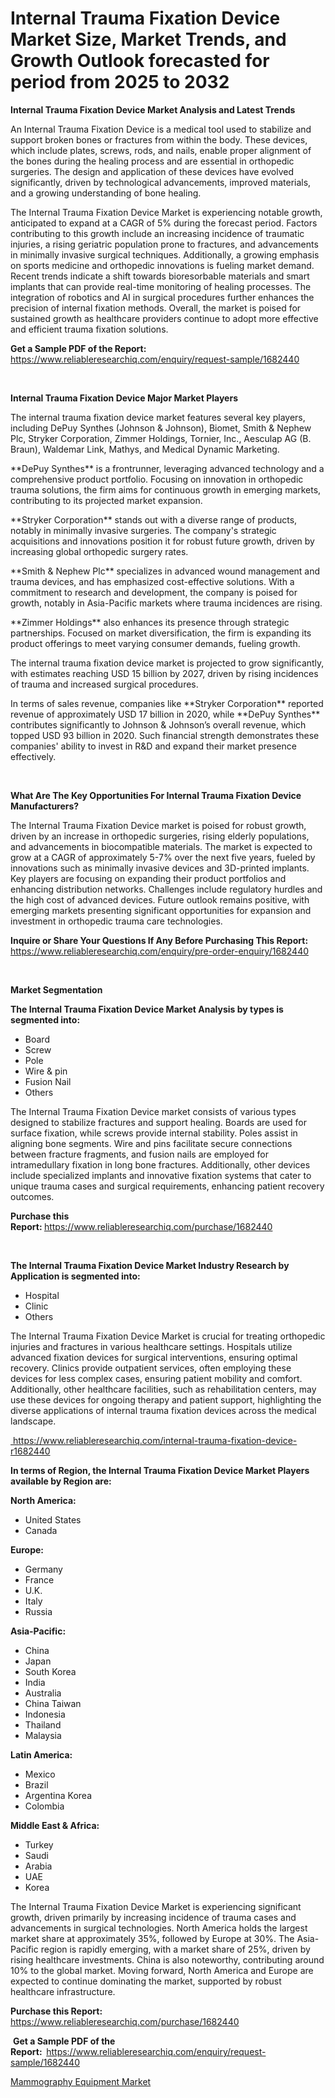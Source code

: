 <p><h1>Internal Trauma Fixation Device Market Size, Market Trends, and Growth Outlook forecasted for period from 2025 to 2032</h1></p><p><strong>Internal Trauma Fixation Device Market Analysis and Latest Trends</strong></p>
<p><p>An Internal Trauma Fixation Device is a medical tool used to stabilize and support broken bones or fractures from within the body. These devices, which include plates, screws, rods, and nails, enable proper alignment of the bones during the healing process and are essential in orthopedic surgeries. The design and application of these devices have evolved significantly, driven by technological advancements, improved materials, and a growing understanding of bone healing.</p><p>The Internal Trauma Fixation Device Market is experiencing notable growth, anticipated to expand at a CAGR of 5% during the forecast period. Factors contributing to this growth include an increasing incidence of traumatic injuries, a rising geriatric population prone to fractures, and advancements in minimally invasive surgical techniques. Additionally, a growing emphasis on sports medicine and orthopedic innovations is fueling market demand. Recent trends indicate a shift towards bioresorbable materials and smart implants that can provide real-time monitoring of healing processes. The integration of robotics and AI in surgical procedures further enhances the precision of internal fixation methods. Overall, the market is poised for sustained growth as healthcare providers continue to adopt more effective and efficient trauma fixation solutions.</p></p>
<p><strong>Get a Sample PDF of the Report:&nbsp;</strong> <a href="https://www.reliableresearchiq.com/enquiry/request-sample/1682440?utm_campaign=2293&utm_medium=2&utm_source=Github&utm_content=ia&utm_term=03032025&utm_id=internal-trauma-fixation-device">https://www.reliableresearchiq.com/enquiry/request-sample/1682440</a></p>
<p>&nbsp;</p>
<p><strong>Internal Trauma Fixation Device Major Market Players</strong></p>
<p><p>The internal trauma fixation device market features several key players, including DePuy Synthes (Johnson & Johnson), Biomet, Smith & Nephew Plc, Stryker Corporation, Zimmer Holdings, Tornier, Inc., Aesculap AG (B. Braun), Waldemar Link, Mathys, and Medical Dynamic Marketing.</p><p>**DePuy Synthes** is a frontrunner, leveraging advanced technology and a comprehensive product portfolio. Focusing on innovation in orthopedic trauma solutions, the firm aims for continuous growth in emerging markets, contributing to its projected market expansion.</p><p>**Stryker Corporation** stands out with a diverse range of products, notably in minimally invasive surgeries. The company's strategic acquisitions and innovations position it for robust future growth, driven by increasing global orthopedic surgery rates.</p><p>**Smith & Nephew Plc** specializes in advanced wound management and trauma devices, and has emphasized cost-effective solutions. With a commitment to research and development, the company is poised for growth, notably in Asia-Pacific markets where trauma incidences are rising.</p><p>**Zimmer Holdings** also enhances its presence through strategic partnerships. Focused on market diversification, the firm is expanding its product offerings to meet varying consumer demands, fueling growth.</p><p>The internal trauma fixation device market is projected to grow significantly, with estimates reaching USD 15 billion by 2027, driven by rising incidences of trauma and increased surgical procedures.</p><p>In terms of sales revenue, companies like **Stryker Corporation** reported revenue of approximately USD 17 billion in 2020, while **DePuy Synthes** contributes significantly to Johnson & Johnson’s overall revenue, which topped USD 93 billion in 2020. Such financial strength demonstrates these companies' ability to invest in R&D and expand their market presence effectively.</p></p>
<p>&nbsp;</p>
<p><strong>What Are The Key Opportunities For Internal Trauma Fixation Device Manufacturers?</strong></p>
<p><p>The Internal Trauma Fixation Device market is poised for robust growth, driven by an increase in orthopedic surgeries, rising elderly populations, and advancements in biocompatible materials. The market is expected to grow at a CAGR of approximately 5-7% over the next five years, fueled by innovations such as minimally invasive devices and 3D-printed implants. Key players are focusing on expanding their product portfolios and enhancing distribution networks. Challenges include regulatory hurdles and the high cost of advanced devices. Future outlook remains positive, with emerging markets presenting significant opportunities for expansion and investment in orthopedic trauma care technologies.</p></p>
<p><strong>Inquire or Share Your Questions If Any Before Purchasing This Report:</strong> <a href="https://www.reliableresearchiq.com/enquiry/pre-order-enquiry/1682440?utm_campaign=2293&utm_medium=2&utm_source=Github&utm_content=ia&utm_term=03032025&utm_id=internal-trauma-fixation-device">https://www.reliableresearchiq.com/enquiry/pre-order-enquiry/1682440</a></p>
<p>&nbsp;</p>
<p><strong>Market Segmentation</strong></p>
<p><strong>The Internal Trauma Fixation Device Market Analysis by types is segmented into:</strong></p>
<p><ul><li>Board</li><li>Screw</li><li>Pole</li><li>Wire & pin</li><li>Fusion Nail</li><li>Others</li></ul></p>
<p><p>The Internal Trauma Fixation Device market consists of various types designed to stabilize fractures and support healing. Boards are used for surface fixation, while screws provide internal stability. Poles assist in aligning bone segments. Wire and pins facilitate secure connections between fracture fragments, and fusion nails are employed for intramedullary fixation in long bone fractures. Additionally, other devices include specialized implants and innovative fixation systems that cater to unique trauma cases and surgical requirements, enhancing patient recovery outcomes.</p></p>
<p><strong>Purchase this Report:&nbsp;</strong><a href="https://www.reliableresearchiq.com/purchase/1682440?utm_campaign=2293&utm_medium=2&utm_source=Github&utm_content=ia&utm_term=03032025&utm_id=internal-trauma-fixation-device">https://www.reliableresearchiq.com/purchase/1682440</a></p>
<p>&nbsp;</p>
<p><strong>The Internal Trauma Fixation Device Market Industry Research by Application is segmented into:</strong></p>
<p><ul><li>Hospital</li><li>Clinic</li><li>Others</li></ul></p>
<p><p>The Internal Trauma Fixation Device Market is crucial for treating orthopedic injuries and fractures in various healthcare settings. Hospitals utilize advanced fixation devices for surgical interventions, ensuring optimal recovery. Clinics provide outpatient services, often employing these devices for less complex cases, ensuring patient mobility and comfort. Additionally, other healthcare facilities, such as rehabilitation centers, may use these devices for ongoing therapy and patient support, highlighting the diverse applications of internal trauma fixation devices across the medical landscape.</p></p>
<p><a href="https://www.reliableresearchiq.com/internal-trauma-fixation-device-r1682440?utm_campaign=2293&utm_medium=2&utm_source=Github&utm_content=ia&utm_term=03032025&utm_id=internal-trauma-fixation-device">&nbsp;https://www.reliableresearchiq.com/internal-trauma-fixation-device-r1682440</a></p>
<p><strong>In terms of Region, the Internal Trauma Fixation Device Market Players available by Region are:</strong></p>
<p>
    <p> <strong> North America: </strong>
        <ul>
            <li>United States</li>
            <li>Canada</li>
        </ul>
        </p> 
    <p> <strong> Europe: </strong>
        <ul>
            <li>Germany</li>
            <li>France</li>
            <li>U.K.</li>
            <li>Italy</li>
            <li>Russia</li>
        </ul>
        </p> 
    <p> <strong> Asia-Pacific: </strong>
        <ul>
            <li>China</li>
            <li>Japan</li>
            <li>South Korea</li>
            <li>India</li>
            <li>Australia</li>
            <li>China Taiwan</li>
            <li>Indonesia</li>
            <li>Thailand</li>
            <li>Malaysia</li>
        </ul>
        </p> 
    <p> <strong> Latin America: </strong>
        <ul>
            <li>Mexico</li>
            <li>Brazil</li>
            <li>Argentina Korea</li>
            <li>Colombia</li>
        </ul>
        </p> 
    <p> <strong> Middle East & Africa: </strong>
        <ul>
            <li>Turkey</li>
            <li>Saudi</li>
            <li>Arabia</li>
            <li>UAE</li>
            <li>Korea</li>
        </ul>
    </p>
    </p>
<p><p>The Internal Trauma Fixation Device Market is experiencing significant growth, driven primarily by increasing incidence of trauma cases and advancements in surgical technologies. North America holds the largest market share at approximately 35%, followed by Europe at 30%. The Asia-Pacific region is rapidly emerging, with a market share of 25%, driven by rising healthcare investments. China is also noteworthy, contributing around 10% to the global market. Moving forward, North America and Europe are expected to continue dominating the market, supported by robust healthcare infrastructure.</p></p>
<p><strong>Purchase this Report: </strong><a href="https://www.reliableresearchiq.com/purchase/1682440?utm_campaign=2293&utm_medium=2&utm_source=Github&utm_content=ia&utm_term=03032025&utm_id=internal-trauma-fixation-device">https://www.reliableresearchiq.com/purchase/1682440</a></p>
<p>&nbsp;<strong>Get a Sample PDF of the Report:&nbsp;&nbsp;</strong><a href="https://www.reliableresearchiq.com/enquiry/request-sample/1682440?utm_campaign=2293&utm_medium=2&utm_source=Github&utm_content=ia&utm_term=03032025&utm_id=internal-trauma-fixation-device">https://www.reliableresearchiq.com/enquiry/request-sample/1682440</a></p>
<p><strong></strong></p>
<p><p><a href="https://github.com/SamiaChowdhury801/Market-Research-Report-List-1/blob/main/mammography-equipment-market.md?utm_campaign=2293&utm_medium=2&utm_source=Github&utm_content=ia&utm_term=03032025&utm_id=internal-trauma-fixation-device">Mammography Equipment Market</a></p></p>